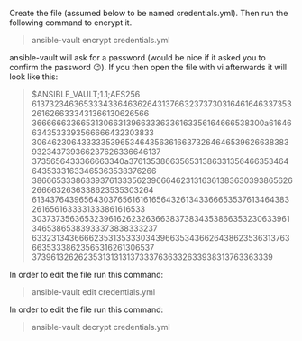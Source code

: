 Create the file (assumed below to be named credentials.yml). Then run the following command to encrypt it.
> ansible-vault encrypt credentials.yml

ansible-vault will ask for a password (would be nice if it asked you to confirm the password :wink:). If you then open the file with vi afterwards it will look like this:
> $ANSIBLE_VAULT;1.1;AES256
> 61373234636533343364636264313766323737303164616463373532616266333431366130626566
> 3666666336653130663139663336336163356164666538300a616466343533393566666432303833
> 30646230643333353965346435636166373264646539626638383932343739366237626336646137
> 3735656433366663340a376135386635653138633135646635346464353331633465363538376266
> 38666533386339376133356239666462313163613836303938656262666632636338623535303264
> 61343764396564303765616161656432613433666535376134643832616561633331333861616533
> 30373735636532396162623263663837383435386635323063396134653865383933373838333237
> 63323134366662353135333034396635343662643862353631376366353338623565316261306537
> 3739613262623531313131373337636332633938313763363339

In order to edit the file run this command:
> ansible-vault edit credentials.yml

In order to edit the file run this command:
> ansible-vault decrypt credentials.yml